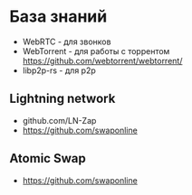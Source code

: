 # База знаний

- WebRTC - для звонков
- WebTorrent - для работы с торрентом https://github.com/webtorrent/webtorrent/
- libp2p-rs - для p2p

## Lightning network

- github.com/LN-Zap
- https://github.com/swaponline

## Atomic Swap
- https://github.com/swaponline